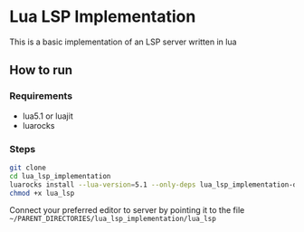 # Lua LSP Implementation

This is a basic implementation of an LSP server written in lua

## How to run

### Requirements

- lua5.1 or luajit
- luarocks

### Steps

```sh
git clone 
cd lua_lsp_implementation
luarocks install --lua-version=5.1 --only-deps lua_lsp_implementation-dev-1.rockspec
chmod +x lua_lsp
```
Connect your preferred editor to server by pointing it to the file `~/PARENT_DIRECTORIES/lua_lsp_implementation/lua_lsp`

